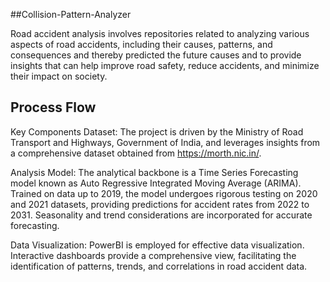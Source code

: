 
##Collision-Pattern-Analyzer

Road accident analysis involves repositories related to analyzing various aspects of road accidents, including their causes, patterns, and consequences and thereby predicted the future causes and to provide insights that can help improve road safety, reduce accidents, and minimize their impact on society.

## Process Flow

Key Components
Dataset: The project is driven by the Ministry of Road Transport and Highways, Government of India, and leverages insights from a comprehensive dataset obtained from https://morth.nic.in/.

Analysis Model: The analytical backbone is a Time Series Forecasting model known as Auto Regressive Integrated Moving Average (ARIMA). Trained on data up to 2019, the model undergoes rigorous testing on 2020 and 2021 datasets, providing predictions for accident rates from 2022 to 2031. Seasonality and trend considerations are incorporated for accurate forecasting.

Data Visualization: PowerBI is employed for effective data visualization. Interactive dashboards provide a comprehensive view, facilitating the identification of patterns, trends, and correlations in road accident data.
